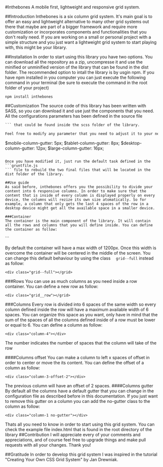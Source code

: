#Inthebones
A mobile first, lightweight and responsive grid system.

##Introduction
Inthebones is a six column grid system. It's main goal is to offer an easy and lightweight alternative to many other grid systems out there that maybe are part of a bigger framework and require more customization or incorporates components and functionalities that you don't really need. If you are working on a small or personal project with a simple structure and you just want a lightweight grid system to start playing with, this might be your library. 

##Installation
In order to start using this library you have two options. You can download all the repository as a zip, uncompresse it and use the minified or unminified version of the library that can be found in the dist folder. The recommended option to intall the library is by usgin npm. If you have npm installed in you computer you can just execute the following command in your terminal (be sure to execute the command in the root folder of your project) 

```
npm install inthebones
```
##Customization
The source code of this library has been written with SASS, so you can download it and use just the components that you need. All the configurations parameters has been defined in the source file 
```_variables.scss
``` that could be found inside the scss folder of the library.

Feel free to modify any parameter that you need to adjust it to your necessities. For example you can change the default column gutter for every device just by modifying the value of the following variables:

```
$mobile-column-gutter: 5px;
$tablet-column-gutter: 8px;
$desktop-column-gutter: 12px;
$large-column-gutter: 16px;
```

Once you have modified it, just run the default task defined in the ```gruntfile.js
``` file to rebuild the two final files that will be located in the dist folder of the library.

##Use guide
As said before, inthebones offers you the possibility to divide your content into 6 responsive columns. In order to make sure that the content that is inside of every column is displayed properly on every device, the columns will rezize its own size atomatically. So for example, a column that only gets the last 4 spaces of the row in a desktop device might get all the available space in a smaller device.

###Container
The container is the main component of the library. It will contain all the rows and columns that you will define inside. You can define the container as follow: 

```
<div class="grid"></grid>
``` 

By default the container will have a max width of 1200px. Once this width is overcome the container will be centered in the middle of the screen. You can change this default behaviour by using the class ``` 
grid--full``` instead as follow:

```
<div class="grid--full"></grid>
``` 

###Rows
You can use as much columns as you need inside a row container. You can define a new row as follow: 

```
<div class="grid__row"></grid>
```

###Columns
Every row is divided into 6 spaces of the same width so every column defined inside the row will have a maximum available width of 6 spaces. You can organize this space as you want, only have in mind that the sum of the spaces of all the columns defined inside of a row must be lower or equal to 6.
You can define a column as follow:

```
<div class="column-4"></div>
``` 
The number indicates the number of spaces that the column will take of the row

####Columns offset
You can make a column to left x spaces of offset in order to center or move the its content. You can define the offset of a column as follow:

```
<div class="column-3-offset-2"></div>
```
The previous column will have an offset of 2 spaces.
####Columns gutter
By default all the columns have a default gutter that you can change in the configuration file as described before in this documentation. If you just want to remove this gutter on a column you can add the no-gutter class to the column as follow:

```
<div class="column-1 no-gutter"></div>
```
Thats all you need to know in order to start using this grid system. You can check the example file index.html that is found in the root directory of the library
##Contribution
I will appreciate every of your comments and appreciations, and of course feel free to upgrade things and make pull requests with all your changes. Thank you! 

##Gratitude
In order to develop this grid system I was inspired in the tutorial "Creating Your Own CSS Grid System" by Jan Drewniak.

